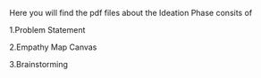 Here you will find the pdf files about the Ideation Phase consits of

1.Problem Statement

2.Empathy Map Canvas

3.Brainstorming
